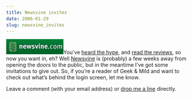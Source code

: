 ```yaml
---
title: Newsvine invites
date: 2006-01-29
slug: newsvine_invites
---
```

<p><img src="/assets/img/newsvine_logo.jpg" width="155" height="41" alt="" class="imgleft" />You&#8217;ve <a href="http://thisweekintech.com/node/4011">heard the hype</a>, and <a href="http://www.seansperte.com/entry/newsvine_this_changes_everything/">read the reviews</a>, so now you want <em>in</em>, eh? Well <a href="http://www.newsvine.com/">Newsvine</a> is (probably) a few weeks away from opening the doors to the public, but in the meantime I&#8217;ve got some invitations to give out. So, if you&#8217;re a reader of Geek &amp; Mild and want to check out what&#8217;s behind the login screen, let me know.</p>

<p>Leave a comment (with your email address) or <a href="&#109;&#97;&#105;&#108;&#116;&#111;&#58;&#115;&#101;&#97;&#110;&#64;&#115;&#112;&#101;&#114;&#116;&#101;&#46;&#99;&#111;&#109;&#63;&#115;&#117;&#98;&#106;&#101;&#99;&#116;&#61;&#78;&#101;&#119;&#115;&#118;&#105;&#110;&#101;&#32;&#73;&#110;&#118;&#105;&#116;&#101;&#32;&#82;&#101;&#113;&#117;&#101;&#115;&#116;">&#100;&#114;&#111;&#112;&#32;&#109;&#101;&#32;&#97;&#32;&#108;&#105;&#110;&#101;</a> directly.</p>